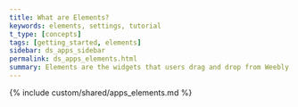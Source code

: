 ```yaml
---
title: What are Elements?
keywords: elements, settings, tutorial
t_type: [concepts]
tags: [getting_started, elements]
sidebar: ds_apps_sidebar
permalink: ds_apps_elements.html
summary: ​Elements are the widgets that users drag and drop from Weebly's Editor element tray to create HTML for the page. Users can create an entire web site using elements, without ever having to create any code themselves!
---
```

{% include custom/shared/apps_elements.md %}